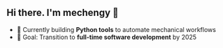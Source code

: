 ## Hi there. I'm mechengy 👋

- 🐍 Currently building **Python tools** to automate mechanical workflows  
- 🎯 Goal: Transition to **full-time software development** by 2025  


